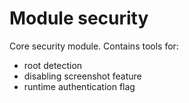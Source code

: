 # Module security

Core security module. Contains tools for:
* root detection
* disabling screenshot feature
* runtime authentication flag
